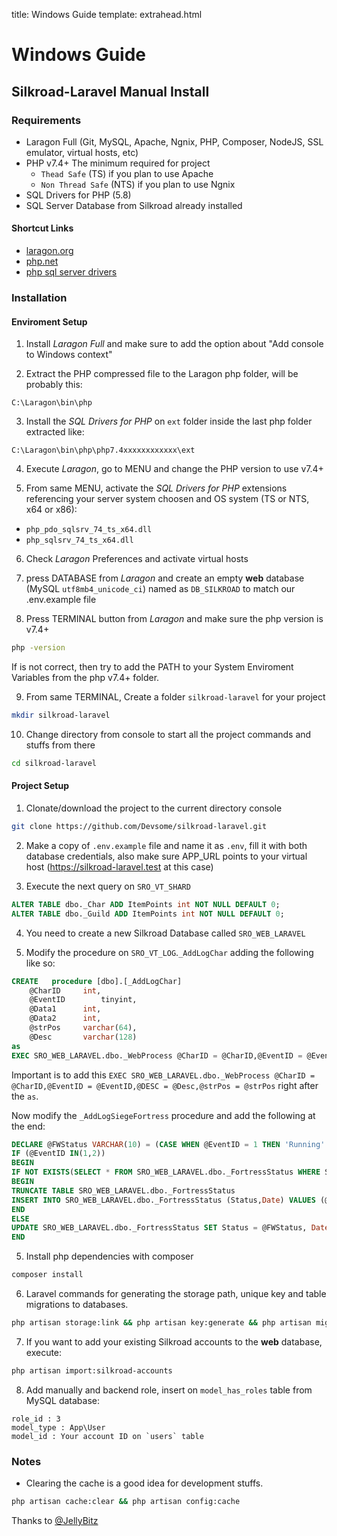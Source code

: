 title: Windows Guide
template: extrahead.html

# Windows Guide


## Silkroad-Laravel Manual Install

### Requirements

- Laragon Full (Git, MySQL, Apache, Ngnix, PHP, Composer, NodeJS, SSL emulator, virtual hosts, etc)
- PHP v7.4+ The minimum required for project
  - `Thead Safe` (TS) if you plan to use Apache
  - `Non Thread Safe` (NTS) if you plan to use Ngnix
- SQL Drivers for PHP (5.8)
- SQL Server Database from Silkroad already installed

#### Shortcut Links
- <a href="https://laragon.org/download/">laragon.org</a>
- <a href="https://www.php.net/downloads">php.net</a>
- <a href="https://docs.microsoft.com/en-us/sql/connect/php/download-drivers-php-sql-server?view=sql-server-ver15">php sql server drivers</a>

### Installation

#### Enviroment Setup

1. Install _Laragon Full_ and make sure to add the option about "Add console to Windows context"

2. Extract the PHP compressed file to the Laragon php folder, will be probably this:
```
C:\Laragon\bin\php
```

3. Install the _SQL Drivers for PHP_ on `ext` folder inside the last php folder extracted like:
```
C:\Laragon\bin\php\php7.4xxxxxxxxxxxx\ext
```

4. Execute _Laragon_, go to MENU and change the PHP version to use v7.4+

5. From same MENU, activate the _SQL Drivers for PHP_ extensions referencing your server system choosen and OS system (TS or NTS, x64 or x86):
- `php_pdo_sqlsrv_74_ts_x64.dll`
- `php_sqlsrv_74_ts_x64.dll`

6. Check _Laragon_ Preferences and activate virtual hosts

7. press DATABASE from _Laragon_ and create an empty **web** database (MySQL `utf8mb4_unicode_ci`)
named as `DB_SILKROAD` to match our .env.example file

8. Press TERMINAL button from _Laragon_ and make sure the php version is v7.4+
```bash
php -version
```
If is not correct, then try to add the PATH to your System Enviroment Variables from the php v7.4+ folder.

9. From same TERMINAL, Create a folder `silkroad-laravel` for your project
```bash
mkdir silkroad-laravel
```

10. Change directory from console to start all the project commands and stuffs from there
```bash
cd silkroad-laravel
```

#### Project Setup

1. Clonate/download the project to the current directory console
```bash
git clone https://github.com/Devsome/silkroad-laravel.git
```

2. Make a copy of `.env.example` file and name it as `.env`, fill it with both database credentials, also make sure APP_URL points to your virtual host (https://silkroad-laravel.test at this case)

3. Execute the next query on `SRO_VT_SHARD`
```sql
ALTER TABLE dbo._Char ADD ItemPoints int NOT NULL DEFAULT 0;
ALTER TABLE dbo._Guild ADD ItemPoints int NOT NULL DEFAULT 0;
```

4. You need to create a new Silkroad Database called `SRO_WEB_LARAVEL`

4. Modify the procedure on `SRO_VT_LOG`.`_AddLogChar` adding the following like so:
```sql
CREATE   procedure [dbo].[_AddLogChar]
    @CharID		int,
    @EventID		tinyint,
    @Data1		int,
    @Data2		int,
    @strPos		varchar(64),
    @Desc		varchar(128)
as
EXEC SRO_WEB_LARAVEL.dbo._WebProcess @CharID = @CharID,@EventID = @EventID,@DESC = @Desc,@strPos = @strPos
```

Important is to add this `EXEC SRO_WEB_LARAVEL.dbo._WebProcess @CharID = @CharID,@EventID = @EventID,@DESC = @Desc,@strPos = @strPos` right after the `as`.

Now modify the `_AddLogSiegeFortress` procedure and add the following at the end:

```sql
DECLARE @FWStatus VARCHAR(10) = (CASE WHEN @EventID = 1 THEN 'Running' WHEN @EventID = 2 THEN 'Stopped' ELSE 'Unknown' END)
IF (@EventID IN(1,2))
BEGIN
IF NOT EXISTS(SELECT * FROM SRO_WEB_LARAVEL.dbo._FortressStatus WHERE Status LIKE 'Running' OR Status LIKE 'Stopped')
BEGIN
TRUNCATE TABLE SRO_WEB_LARAVEL.dbo._FortressStatus
INSERT INTO SRO_WEB_LARAVEL.dbo._FortressStatus (Status,Date) VALUES (@FWStatus,GETDATE())
END
ELSE
UPDATE SRO_WEB_LARAVEL.dbo._FortressStatus SET Status = @FWStatus, Date = GETDATE()
END
```

5. Install php dependencies with composer
```bash
composer install
```

6. Laravel commands for generating the storage path, unique key and table migrations to databases.
```bash
php artisan storage:link && php artisan key:generate && php artisan migrate --seed
```

7. If you want to add your existing Silkroad accounts to the **web** database, execute:
```bash
php artisan import:silkroad-accounts
```

8. Add manually and backend role, insert on `model_has_roles` table from MySQL database:
```
role_id : 3
model_type : App\User
model_id : Your account ID on `users` table
```

### Notes

- Clearing the cache is a good idea for development stuffs.
```bash
php artisan cache:clear && php artisan config:cache
```

Thanks to [@JellyBitz](https://github.com/JellyBitz)
